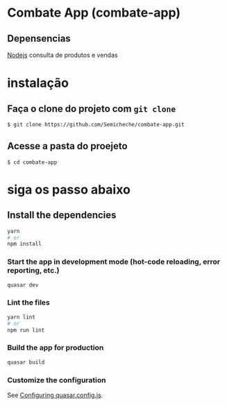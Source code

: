 # Combate App (combate-app)

## Depensencias
[Nodejs](https://nodejs.org/en/download)
consulta de produtos e vendas

# instalação

## Faça o clone do projeto com `git clone`
```bash
$ git clone https://github.com/Semicheche/combate-app.git
```
## Acesse a pasta do proejeto
```
$ cd combate-app
```
# siga os passo abaixo
## Install the dependencies
```bash
yarn
# or
npm install
```

### Start the app in development mode (hot-code reloading, error reporting, etc.)
```bash
quasar dev
```


### Lint the files
```bash
yarn lint
# or
npm run lint
```



### Build the app for production
```bash
quasar build
```

### Customize the configuration
See [Configuring quasar.config.js](https://v2.quasar.dev/quasar-cli-vite/quasar-config-js).
